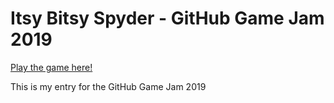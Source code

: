# Itsy Bitsy Spyder - GitHub Game Jam 2019

[Play the game here!](https://manicmoleman.itch.io/itsy-bitsy-spyder)

This is my entry for the GitHub Game Jam 2019
